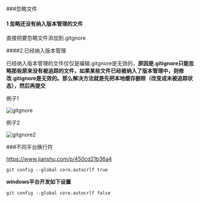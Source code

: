 ###忽略文件

#### 1 忽略还没有纳入版本管理的文件

直接把要忽略文件添加到.gitgnore

####2 已经纳入版本管理

已经纳入版本管理的文件仅仅是编辑.gitgnore是无效的，**原因是.gitignore只能忽略那些原来没有被追踪的文件，如果某些文件已经被纳入了版本管理中，则修改.gitignore是无效的。那么解决方法就是先把本地缓存删除（改变成未被追踪状态），然后再提交**

例子1

![gitgnore](D:\resources\study\note\images\gitgnore.png)

例子2 

![gitgnore2](D:\resources\study\note\images\gitgnore2.png)



###不同平台换行符

https://www.jianshu.com/p/450cd21b36a4

```shell
git config --global core.autocrlf true
```



**windows平台开发如下设置**

```shell
git config --global core.autocrlf false
```